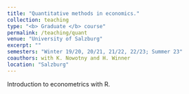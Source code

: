 ```yaml
---
title: "Quantitative methods in economics."
collection: teaching
type: "<b> Graduate </b> course"
permalink: /teaching/quant
venue: "University of Salzburg"
excerpt: ""
semesters: "Winter 19/20, 20/21, 21/22, 22/23; Summer 23"
coauthors: with K. Nowotny and H. Winner
location: "Salzburg"
---
```


Introduction to econometrics with R.
